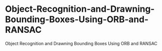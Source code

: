 # Object-Recognition-and-Drawning-Bounding-Boxes-Using-ORB-and-RANSAC
Object Recognition and Drawning Bounding Boxes Using ORB and RANSAC
